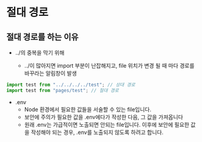 # 절대 경로

## 절대 경로를 하는 이유

- ../의 중복을 막기 위해

  - ../이 많아지면 import 부분이 난잡해지고, file 위치가 변경 될 때 마다 경로를 바꾸라는 알림창이 발생

```javascript
import test from "../../../../test"; // 상대 경로
import test from "pages/test"; // 절대 경로
```

- .env
  - Node 환경에서 필요한 값들을 서술할 수 있는 file입니다.
  - 보안에 주의가 필요한 값을 .env에다가 작성한 다음, 그 값을 가져옵니다
  - 원래 .env는 가급적이면 노출되면 안되는 file입니다. 이후에 보안에 필요한 값을 작성해야 되는 경우, .env를 노출되지 않도록 하려고 합니다.
